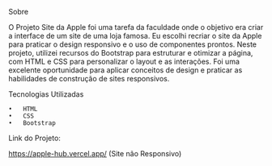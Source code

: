 Sobre

O Projeto Site da Apple foi uma tarefa da faculdade onde o objetivo era criar a interface de um site de uma loja famosa. Eu escolhi recriar o site da Apple para praticar o design responsivo e o uso de componentes prontos. Neste projeto, utilizei recursos do Bootstrap para estruturar e otimizar a página, com HTML e CSS para personalizar o layout e as interações. Foi uma excelente oportunidade para aplicar conceitos de design e praticar as habilidades de construção de sites responsivos.

Tecnologias Utilizadas

	•	HTML
	•	CSS
	•	Bootstrap

Link do Projeto:

https://apple-hub.vercel.app/
 (Site não Responsivo)
